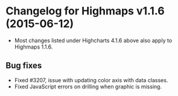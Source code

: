 # Changelog for Highmaps v1.1.6 (2015-06-12)
        
- Most changes listed under Highcharts 4.1.6 above also apply to Highmaps 1.1.6.

## Bug fixes
- Fixed #3207, issue with updating color axis with data classes.
- Fixed JavaScript errors on drilling when graphic is missing.